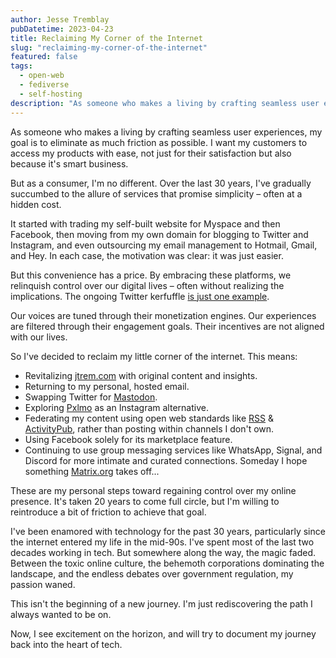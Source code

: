 ```yaml
---
author: Jesse Tremblay
pubDatetime: 2023-04-23
title: Reclaiming My Corner of the Internet
slug: "reclaiming-my-corner-of-the-internet"
featured: false
tags:
  - open-web
  - fediverse
  - self-hosting
description: "As someone who makes a living by crafting seamless user experiences, my goal is to eliminate as much friction as possible. I want my customers to access my products with ease, not just for their satisfaction but also because it's smart business."
---
```


As someone who makes a living by crafting seamless user experiences, my goal is to eliminate as much friction as possible. I want my customers to access my products with ease, not just for their satisfaction but also because it's smart business.

But as a consumer, I'm no different. Over the last 30 years, I've gradually succumbed to the allure of services that promise simplicity – often at a hidden cost.

It started with trading my self-built website for Myspace and then Facebook, then moving from my own domain for blogging to Twitter and Instagram, and even outsourcing my email management to Hotmail, Gmail, and Hey. In each case, the motivation was clear: it was just easier.

But this convenience has a price. By embracing these platforms, we relinquish control over our digital lives – often without realizing the implications. The ongoing Twitter kerfuffle [is just one example](https://www.npr.org/2022/12/15/1143291081/twitter-suspends-journalists-elon-musk-jet).

Our voices are tuned through their monetization engines. Our experiences are filtered through their engagement goals. Their incentives are not aligned with our lives.

So I've decided to reclaim my little corner of the internet. This means:

- Revitalizing [jtrem.com](jtrem.com) with original content and insights.
- Returning to my personal, hosted email.
- Swapping Twitter for [Mastodon](https://jtrem.me/@jesse).
- Exploring [Pxlmo](https://pxlmo.com/Jtrem) as an Instagram alternative.
- Federating my content using open web standards like [RSS](https://www.rssboard.org/rss-specification) & [ActivityPub](https://www.w3.org/TR/activitypub/), rather than posting within channels I don't own.
- Using Facebook solely for its marketplace feature.
- Continuing to use group messaging services like WhatsApp, Signal, and Discord for more intimate and curated connections. Someday I hope something [Matrix.org](https://matrix.org/) takes off...

These are my personal steps toward regaining control over my online presence. It's taken 20 years to come full circle, but I'm willing to reintroduce a bit of friction to achieve that goal.

I've been enamored with technology for the past 30 years, particularly since the internet entered my life in the mid-90s. I've spent most of the last two decades working in tech. But somewhere along the way, the magic faded. Between the toxic online culture, the behemoth corporations dominating the landscape, and the endless debates over government regulation, my passion waned.

This isn't the beginning of a new journey. I'm just rediscovering the path I always wanted to be on.

Now, I see excitement on the horizon, and will try to document my journey back into the heart of tech.
